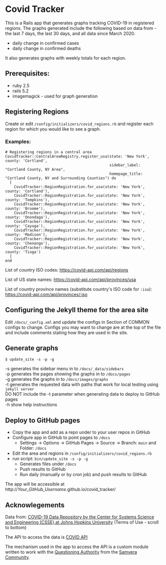 # Covid Tracker

This is a Rails app that generates graphs tracking COVID-19 in registered regions.  The graphs generated include the following based on data from  - the last 7 days, the last 30 days, and all data since March 2020.
 
* daily change in confirmed cases
* daily change in confirmed deaths

It also generates graphs with weekly totals for each region.

## Prerequisites:

* ruby 2.5
* rails 5.2
* imagemagick - used for graph generation

## Registering Regions

Create or edit `/config/initializers/covid_regions.rb` and register each region for which you would like to see a graph.

### Examples:

```
# Registering regions in a central area
CovidTracker::CentralAreaRegistry.register_usa(state: 'New York', county: 'Cortland',
                                               sidebar_label: "Cortland County, NY Area",
                                               homepage_title: "Cortland County, NY and Surrounding Counties") do
  [
    CovidTracker::RegionRegistration.for_usa(state: 'New York', county: 'Cortland'),
    CovidTracker::RegionRegistration.for_usa(state: 'New York', county: 'Tompkins'),
    CovidTracker::RegionRegistration.for_usa(state: 'New York', county: 'Broome'),
    CovidTracker::RegionRegistration.for_usa(state: 'New York', county: 'Onondaga'),
    CovidTracker::RegionRegistration.for_usa(state: 'New York', county: 'Cayuga'),
    CovidTracker::RegionRegistration.for_usa(state: 'New York', county: 'Madison'),
    CovidTracker::RegionRegistration.for_usa(state: 'New York', county: 'Chenango'),
    CovidTracker::RegionRegistration.for_usa(state: 'New York', county: 'Tioga')
  ]
end
```

List of country ISO codes: https://covid-api.com/api/regions

List of US state names: https://covid-api.com/api/provinces/usa

List of country province names (substitute country's ISO code for `:iso`): https://covid-api.com/api/provinces/:iso 

## Configuring the Jekyll theme for the area site

Edit `/docs/_config.xml` and update the configs in Section of COMMON configs to change.  Configs you may want to change are at the top of the file and include comments stating how they are used in the site.

## Generate graphs

```
$ update_site -s -p -g
```

-s generates the sidebar menu in to `/docs/_data/sidebars` <br />
-p generates the pages showing the graphs in to `/docs/pages` <br />
-g generates the graphs in to `/docs/images/graphs` <br />
-t generates the requested data with paths that work for local testing using `jekyll server` <br />
     DO NOT include the -t parameter when generating data to deploy to GitHub pages<br />
-h show help instructions

## Deploy to GitHub pages

* Copy the app and add as a repo under to your user repos in GitHub
* Configure app in GitHub to point pages to `/docs`
  * Settings -> Options -> GitHub Pages -> Source -> Branch: `main` and Folder: `/docs`
* Edit the area and regions in `/config/initializers/covid_regions.rb`
* run script:  `bin/update_site -s -p -g`
  * Generates files under `/docs`
  * Push results to GitHub
  * Run daily (manually or by cron job) and push results to GitHub

The app will be accessible at http://_Your_GitHub_Username_.github.io/covid_tracker/

## Acknowlegements

Data from: 
[COVID-19 Data Repository by the Center for Systems Science and Engineering (CSSE) at Johns Hopkins University](https://github.com/CSSEGISandData/COVID-19) 
(Terms of Use - scroll to bottom)

The API to access the data is 
[COVID API](https://documenter.getpostman.com/view/10724784/SzYXWz3x?version=latest#8b133941-d8b3-4055-8047-46171581cac4)

The mechanism used in the app to access the API is a custom module written to work with the
[Questioning Authority](https://github.com/samvera/questioning_authority) from the [Samvera Community](https://samvera.org). 
